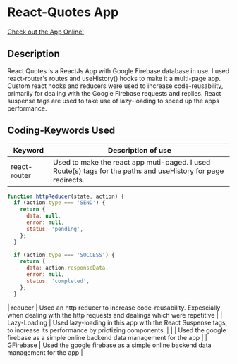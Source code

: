 # React-Quotes App

[Check out the App Online!](https://react-quotes-app.vercel.app/quotes)

## Description

React Quotes is a ReactJs App with Google Firebase database in use. I used
react-router's routes and useHistory() hooks to make it a multi-page app.
Custom react hooks and reducers were used to increase code-reusability, 
primarily for dealing with the Google Firebase requests and replies.
React suspense tags are used to take use of lazy-loading to speed up the
apps performance.  




## Coding-Keywords Used

| Keyword | Description of use |
| ------ | ----------- |
| react-router   | Used to make the react app muti-paged. I used Route(s) tags for the paths and useHistory for page redirects. |
``` js
function httpReducer(state, action) {
  if (action.type === 'SEND') {
    return {
      data: null,
      error: null,
      status: 'pending',
    };
  }

  if (action.type === 'SUCCESS') {
    return {
      data: action.responseData,
      error: null,
      status: 'completed',
    };
  }
```
| reducer | Used an http reducer to increase code-reusability. Expescially when dealing with the http requests and dealings which were repetitive |
| Lazy-Loading    | Used lazy-loading in this app with the React Suspense tags, to increase its performance by priotizing components.  |
|     | Used the google firebase as a simple online backend data management for the app |
| GFirebase    | Used the google firebase as a simple online backend data management for the app |
